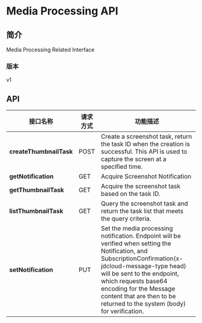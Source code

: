 # Media Processing API


## 简介
Media Processing Related Interface


### 版本
v1


## API
|接口名称|请求方式|功能描述|
|---|---|---|
|**createThumbnailTask**|POST|Create a screenshot task, return the task ID when the creation is successful. This API is used to capture the screen at a specified time.|
|**getNotification**|GET|Acquire Screenshot Notification|
|**getThumbnailTask**|GET|Acquire the screenshot task based on the task ID.|
|**listThumbnailTask**|GET|Query the screenshot task and return the task list that meets the query criteria.|
|**setNotification**|PUT|Set the media processing notification. Endpoint will be verified when setting the Notification, and SubscriptionConfirmation(x\-jdcloud\-message\-type head) will be sent to the endpoint, which requests base64 encoding for the Message content that are then to be returned to the system (body) for verification.|
